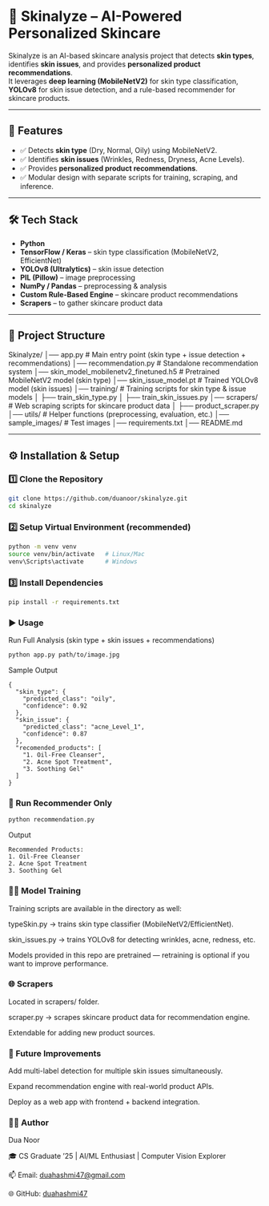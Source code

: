 # 🌿 Skinalyze – AI-Powered Personalized Skincare

Skinalyze is an AI-based skincare analysis project that detects **skin types**, identifies **skin issues**, and provides **personalized product recommendations**.  
It leverages **deep learning (MobileNetV2)** for skin type classification, **YOLOv8** for skin issue detection, and a rule-based recommender for skincare products.

---

## 🚀 Features
- ✅ Detects **skin type** (Dry, Normal, Oily) using MobileNetV2.  
- ✅ Identifies **skin issues** (Wrinkles, Redness, Dryness, Acne Levels).  
- ✅ Provides **personalized product recommendations**.  
- ✅ Modular design with separate scripts for training, scraping, and inference.  

---

## 🛠️ Tech Stack
- **Python**  
- **TensorFlow / Keras** – skin type classification (MobileNetV2, EfficientNet)  
- **YOLOv8 (Ultralytics)** – skin issue detection  
- **PIL (Pillow)** – image preprocessing  
- **NumPy / Pandas** – preprocessing & analysis  
- **Custom Rule-Based Engine** – skincare product recommendations  
- **Scrapers** – to gather skincare product data  

---

## 📂 Project Structure

Skinalyze/
│── app.py # Main entry point (skin type + issue detection + recommendations)
│── recommendation.py # Standalone recommendation system
│── skin_model_mobilenetv2_finetuned.h5 # Pretrained MobileNetV2 model (skin type)
│── skin_issue_model.pt # Trained YOLOv8 model (skin issues)
│── training/ # Training scripts for skin type & issue models
│ ├── train_skin_type.py
│ ├── train_skin_issues.py
│── scrapers/ # Web scraping scripts for skincare product data
│ ├── product_scraper.py
│── utils/ # Helper functions (preprocessing, evaluation, etc.)
│── sample_images/ # Test images
│── requirements.txt
│── README.md


---

## ⚙️ Installation & Setup

### 1️⃣ Clone the Repository
```bash
git clone https://github.com/duanoor/skinalyze.git
cd skinalyze
```

### 2️⃣ Setup Virtual Environment (recommended)
```bash
python -m venv venv
source venv/bin/activate   # Linux/Mac
venv\Scripts\activate      # Windows
```

### 3️⃣ Install Dependencies
```bash
pip install -r requirements.txt
```

### ▶️ Usage
Run Full Analysis (skin type + skin issues + recommendations)
```bash
python app.py path/to/image.jpg
```

Sample Output
```
{
  "skin_type": {
    "predicted_class": "oily",
    "confidence": 0.92
  },
  "skin_issue": {
    "predicted_class": "acne_Level_1",
    "confidence": 0.87
  },
  "recomended_products": [
    "1. Oil-Free Cleanser",
    "2. Acne Spot Treatment",
    "3. Soothing Gel"
  ]
}
```
### 🧪 Run Recommender Only
```bash
python recommendation.py
```

Output
```
Recommended Products:
1. Oil-Free Cleanser
2. Acne Spot Treatment
3. Soothing Gel
```
### 🧑‍🔬 Model Training

Training scripts are available in the directory as well:

typeSkin.py → trains skin type classifier (MobileNetV2/EfficientNet).

skin_issues.py → trains YOLOv8 for detecting wrinkles, acne, redness, etc.

Models provided in this repo are pretrained — retraining is optional if you want to improve performance.

### 🌐 Scrapers

Located in scrapers/ folder.

scraper.py → scrapes skincare product data for recommendation engine.

Extendable for adding new product sources.

### 📌 Future Improvements

Add multi-label detection for multiple skin issues simultaneously.

Expand recommendation engine with real-world product APIs.

Deploy as a web app with frontend + backend integration.

### 👩‍💻 Author

Dua Noor

🎓 CS Graduate ’25 | AI/ML Enthusiast | Computer Vision Explorer

📫 Email: duahashmi47@gmail.com

🌐 GitHub: [duahashmi47](https://github.com/duahashmi47)
